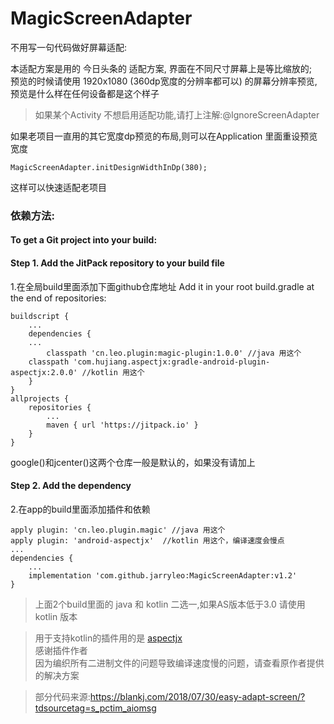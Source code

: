 # MagicScreenAdapter
不用写一句代码做好屏幕适配:

本适配方案是用的 今日头条的 适配方案, 界面在不同尺寸屏幕上是等比缩放的;     
预览的时候请使用 1920x1080 (360dp宽度的分辨率都可以) 的屏幕分辨率预览,预览是什么样在任何设备都是这个样子      

> 如果某个Activity 不想启用适配功能,请打上注解:@IgnoreScreenAdapter   

如果老项目一直用的其它宽度dp预览的布局,则可以在Application 里面重设预览宽度

```
MagicScreenAdapter.initDesignWidthInDp(380);
```

这样可以快速适配老项目

### 依赖方法:
#### To get a Git project into your build:
#### Step 1. Add the JitPack repository to your build file
1.在全局build里面添加下面github仓库地址
Add it in your root build.gradle at the end of repositories:
```
buildscript {
    ...
    dependencies {
	...
        classpath 'cn.leo.plugin:magic-plugin:1.0.0' //java 用这个
	classpath 'com.hujiang.aspectjx:gradle-android-plugin-aspectjx:2.0.0' //kotlin 用这个
    }
}
allprojects {
	repositories {
		...
		maven { url 'https://jitpack.io' }
	}
}
```
google()和jcenter()这两个仓库一般是默认的，如果没有请加上   

#### Step 2. Add the dependency
2.在app的build里面添加插件和依赖
```
apply plugin: 'cn.leo.plugin.magic' //java 用这个
apply plugin: 'android-aspectjx'  //kotlin 用这个，编译速度会慢点
...
dependencies {
	...
	implementation 'com.github.jarryleo:MagicScreenAdapter:v1.2'
}
```
> 上面2个build里面的 java 和 kotlin 二选一,如果AS版本低于3.0 请使用kotlin 版本

> 用于支持kotlin的插件用的是 [aspectjx](https://github.com/HujiangTechnology/gradle_plugin_android_aspectjx)   
> 感谢插件作者    
> 因为编织所有二进制文件的问题导致编译速度慢的问题，请查看原作者提供的解决方案

> 部分代码来源:https://blankj.com/2018/07/30/easy-adapt-screen/?tdsourcetag=s_pctim_aiomsg
